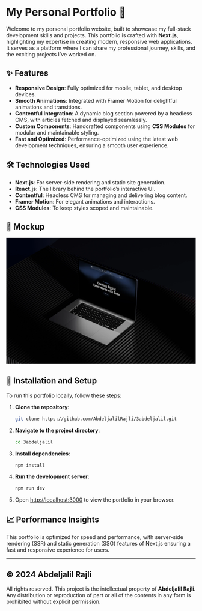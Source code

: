 # My Personal Portfolio 💼

Welcome to my personal portfolio website, built to showcase my full-stack development skills and projects. This portfolio is crafted with **Next.js**, highlighting my expertise in creating modern, responsive web applications. It serves as a platform where I can share my professional journey, skills, and the exciting projects I’ve worked on.

## ✨ Features

- **Responsive Design**: Fully optimized for mobile, tablet, and desktop devices.
- **Smooth Animations**: Integrated with Framer Motion for delightful animations and transitions.
- **Contentful Integration**: A dynamic blog section powered by a headless CMS, with articles fetched and displayed seamlessly.
- **Custom Components**: Handcrafted components using **CSS Modules** for modular and maintainable styling.
- **Fast and Optimized**: Performance-optimized using the latest web development techniques, ensuring a smooth user experience.

## 🛠️ Technologies Used

- **Next.js**: For server-side rendering and static site generation.
- **React.js**: The library behind the portfolio’s interactive UI.
- **Contentful**: Headless CMS for managing and delivering blog content.
- **Framer Motion**: For elegant animations and interactions.
- **CSS Modules**: To keep styles scoped and maintainable.

## 📸 Mockup

![Portfolio Mockup](/public/assets/images/website/mockup-laptop.webp)

## 🚀 Installation and Setup

To run this portfolio locally, follow these steps:

1. **Clone the repository**:
    ```bash
    git clone https://github.com/AbdeljalilRajli/3abdeljalil.git
    ```

2. **Navigate to the project directory**:
    ```bash
    cd 3abdeljalil
    ```

3. **Install dependencies**:
    ```bash
    npm install
    ```

4. **Run the development server**:
    ```bash
    npm run dev
    ```

5. Open [http://localhost:3000](http://localhost:3000) to view the portfolio in your browser.

## 📈 Performance Insights

This portfolio is optimized for speed and performance, with server-side rendering (SSR) and static generation (SSG) features of Next.js ensuring a fast and responsive experience for users.

---

## © 2024 Abdeljalil Rajli

All rights reserved. This project is the intellectual property of **Abdeljalil Rajli**. Any distribution or reproduction of part or all of the contents in any form is prohibited without explicit permission.
